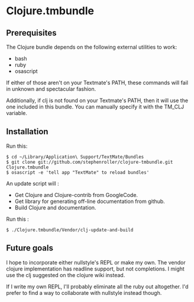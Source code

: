 # Clojure.tmbundle

## Prerequisites

The Clojure bundle depends on the following external utilities to work:

* bash
* ruby
* osascript

If either of those aren't on your Textmate's PATH, these commands will fail in unknown and spectacular fashion.

Additionally, if clj is not found on your Textmate's PATH, then it will use the one included in this bundle. You can manually specify it with the TM_CLJ variable.

## Installation

Run this:
 
	$ cd ~/Library/Application\ Support/TextMate/Bundles
	$ git clone git://github.com/stephenroller/clojure-tmbundle.git Clojure.tmbundle
	$ osascript -e 'tell app "TextMate" to reload bundles'

An update script will :

* Get Clojure and Clojure-contrib from GoogleCode.
* Get library for generating off-line documentation from github.
* Build Clojure and documentation.

Run this :

	$ ./Clojure.tmbundle/Vendor/clj-update-and-build

## Future goals

I hope to incorporate either nullstyle's REPL or make my own. The vendor clojure implementation has readline support, but not completions. I might use the clj suggested on the clojure wiki instead.

If I write my own REPL, I'll probably eliminate all the ruby out altogether. I'd prefer to find a way to collaborate with nullstyle instead though.